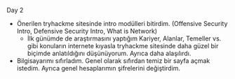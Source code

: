 Day 2
- Önerilen tryhackme sitesinde intro modülleri bitirdim. (Offensive Security Intro, Defensive Security Intro, What is Network)
  - İlk günümde de araştırmasını yaptığım Kariyer, Alanlar, Temeller vs. gibi konuların internete kıyasla tryhackme sitesinde daha güzel bir biçimde anlatıldığını düşünüyorum. Ayrıca
  daha alaşılırdı.
- Bilgisayarımı sıfırladım. Genel olarak sıfırdan temiz bir sayfa açmak istedim. Ayrıca genel hesaplarımın şifrelerini değiştirdim.
  
